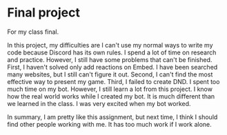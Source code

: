 # Final project
 For my class final.

In this project, my difficulties are I can't use my normal ways to write my code because Discord has its own rules. I spend a lot of time on research and practice. However, I still have some problems that can't be finished.
First, I haven't solved only add reactions on Embed. I have been searched many websites, but I still can't figure it out.
Second, I can't find the most effective way to present my game.
Third, I failed to create DND. I spent too much time on my bot.
However, I still learn a lot from this project. I know how the real world works while I created my bot. It is much different than we learned in the class. I was very excited when my bot worked.

In summary, I am pretty like this assignment, but next time, I think I should find other people working with me. It has too much work if I work alone.